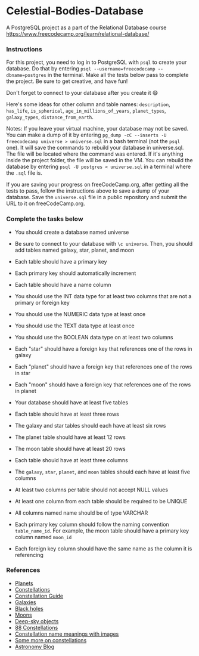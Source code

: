 
# Celestial-Bodies-Database
A PostgreSQL project as a part of the Relational Database course https://www.freecodecamp.org/learn/relational-database/


### Instructions
For this project, you need to log in to PostgreSQL with `psql` to create your database. Do that by entering `psql --username=freecodecamp --dbname=postgres` in the terminal. Make all the tests below pass to complete the project. Be sure to get creative, and have fun!

Don't forget to connect to your database after you create it 😄

Here's some ideas for other column and table names: `description`, `has_life`, `is_spherical`, `age_in_millions_of_years`, `planet_types`, `galaxy_types`, `distance_from_earth`.

Notes:
If you leave your virtual machine, your database may not be saved. You can make a dump of it by entering `pg_dump -cC --inserts -U freecodecamp universe > universe.sql` in a bash terminal (not the `psql` one). It will save the commands to rebuild your database in universe.sql. The file will be located where the command was entered. If it's anything inside the project folder, the file will be saved in the VM. You can rebuild the database by entering `psql -U postgres < universe.sql` in a terminal where the `.sql` file is.

If you are saving your progress on freeCodeCamp.org, after getting all the tests to pass, follow the instructions above to save a dump of your database. Save the `universe.sql` file in a public repository and submit the URL to it on freeCodeCamp.org.

</hr>

### Complete the tasks below

  - You should create a database named universe

  - Be sure to connect to your database with `\c universe`. Then, you should add tables named galaxy, star, planet, and moon

  - Each table should have a primary key

  - Each primary key should automatically increment

  - Each table should have a name column

  - You should use the INT data type for at least two columns that are not a primary or foreign key

  - You should use the NUMERIC data type at least once

  - You should use the TEXT data type at least once

  - You should use the BOOLEAN data type on at least two columns

  - Each "star" should have a foreign key that references one of the rows in galaxy

  - Each "planet" should have a foreign key that references one of the rows in star

  - Each "moon" should have a foreign key that references one of the rows in planet

  - Your database should have at least five tables

  - Each table should have at least three rows

  - The galaxy and star tables should each have at least six rows

  - The planet table should have at least 12 rows

  - The moon table should have at least 20 rows

  - Each table should have at least three columns

  - The `galaxy`, `star`, `planet`, and `moon` tables should each have at least five columns

  - At least two columns per table should not accept NULL values

  - At least one column from each table should be required to be UNIQUE

  - All columns named name should be of type VARCHAR

  - Each primary key column should follow the naming convention `table_name_id`. For example, the moon table should have a primary key column named `moon_id`

  - Each foreign key column should have the same name as the column it is referencing


### References
  - [Planets](https://www.go-astronomy.com/planets.htm)
  - [Constellations](https://www.go-astronomy.com/constellations.htm)
  - [Constellation Guide](https://www.constellation-guide.com/constellation-list/)
  - [Galaxies](https://www.go-astronomy.com/galaxies-all.php)
  - [Black holes](https://www.go-astronomy.com/black-holes.php)
  - [Moons](https://www.go-astronomy.com/planets/planet-moons.htm)
  - [Deep-sky objects](https://www.go-astronomy.com/deep-sky.htm)
  - [88 Constellations](https://interstellarium.com/en/constellations/)
  - [Constellation name meanings with images](https://naturenoon.com/star-constellations-names-meanings/)
  - [Some more on constellations](https://www.constellationsofwords.com/list-of-constellations/)
  - [Astronomy Blog](https://littleastronomy.com/star-names-that-start-with-a/)

